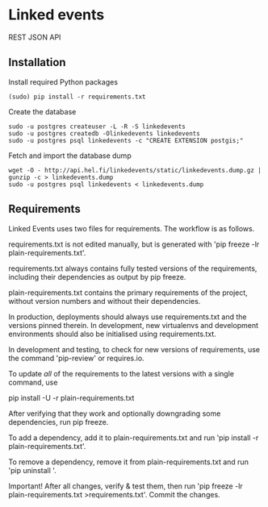 # Linked events

REST JSON API

Installation
------------

Install required Python packages

```
(sudo) pip install -r requirements.txt
```

Create the database

```
sudo -u postgres createuser -L -R -S linkedevents
sudo -u postgres createdb -Olinkedevents linkedevents
sudo -u postgres psql linkedevents -c "CREATE EXTENSION postgis;"
```

Fetch and import the database dump
```
wget -O - http://api.hel.fi/linkedevents/static/linkedevents.dump.gz | gunzip -c > linkedevents.dump
sudo -u postgres psql linkedevents < linkedevents.dump
```

Requirements
------------

Linked Events uses two files for requirements. The workflow is as follows.

requirements.txt is not edited manually, but is generated
with 'pip freeze -lr plain-requirements.txt'.

requirements.txt always contains fully tested versions of
the requirements, including their dependencies as output
by pip freeze.

plain-requirements.txt contains the primary requirements
of the project, without version numbers and without their
dependencies.

In production, deployments should always use requirements.txt
and the versions pinned therein. In development, new virtualenvs
and development environments should also be initialised using
requirements.txt.

In development and testing, to check for new versions
of requirements, use the command 'pip-review' or requires.io.

To update ​*all*​ of the requirements to the latest versions
with a single command, use

   pip install -U -r plain-requirements.txt

After verifying that they work and optionally downgrading
some dependencies, run pip freeze.

To add a dependency, add it to plain-requirements.txt and
run 'pip install -r plain-requirements.txt'.

To remove a dependency, remove it from plain-requirements.txt
and run 'pip uninstall <NAME-OF-DEPENDENCY>'.

Important! After all changes, verify & test them, then run
'pip freeze -lr plain-requirements.txt >requirements.txt'.
Commit the changes.
